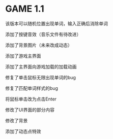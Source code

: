 # GAME 1.1

该版本可以随机位置出现单词，输入正确后消除单词

添加了按键音效（音乐文件有待改进）

添加了背景图片（未来改成动态）

添加了游戏主界面

添加了主界面向游戏加载的加载动画

修复了单击鼠标无限出现单词的bug

修复了匹配单词样式的bug

将鼠标单击改为点击Enter

修改了UI界面的部分内容

修改了背景

添加了动态点特效
